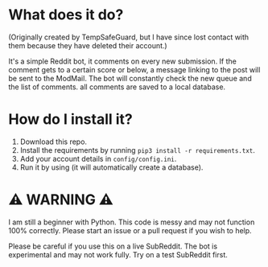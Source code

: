 # What does it do?
(Originally created by TempSafeGuard, but I have since lost contact with them because they have deleted their account.)


It's a simple Reddit bot, it comments on every new submission. If the comment gets to a certain score or below, a message linking to the post will be sent to the ModMail. The bot will constantly check the new queue and the list of comments. all comments are saved to a local database.

# How do I install it?
1) Download this repo.
2) Install the requirements by running `pip3 install -r requirements.txt`.
3) Add your account details in `config/config.ini`.
4) Run it by using (it will automatically create a database).

# ⚠ WARNING ⚠
I am still a beginner with Python. This code is messy and may not function 100% correctly. Please start an issue or a pull request if you wish to help.


Please be careful if you use this on a live SubReddit. The bot is experimental and may not work fully. Try on a test SubReddit first.

